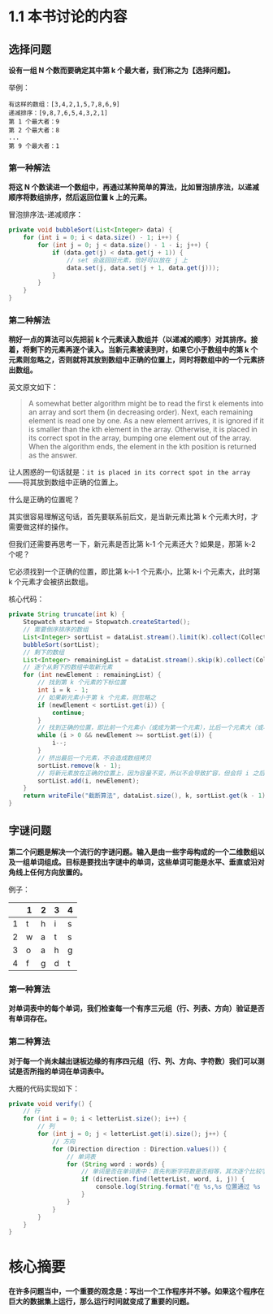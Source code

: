 # 1.1 本书讨论的内容

## 选择问题

**设有一组 N 个数而要确定其中第 k 个最大者，我们称之为【选择问题】。**

举例：

```text
有这样的数组：[3,4,2,1,5,7,8,6,9]
递减排序：[9,8,7,6,5,4,3,2,1]
第 1 个最大者：9
第 2 个最大者：8
...
第 9 个最大者：1
```

### 第一种解法

**将这 N 个数读进一个数组中，再通过某种简单的算法，比如冒泡排序法，以递减顺序将数组排序，然后返回位置 k 上的元素。**

冒泡排序法-递减顺序：

```java
private void bubbleSort(List<Integer> data) {
    for (int i = 0; i < data.size() - 1; i++) {
        for (int j = 0; j < data.size() - 1 - i; j++) {
            if (data.get(j) < data.get(j + 1)) {
                // set 会返回旧元素，恰好可以放在 j 上
                data.set(j, data.set(j + 1, data.get(j)));
            }
        }
    }
}
```

### 第二种解法

**稍好一点的算法可以先把前 k 个元素读入数组并（以递减的顺序）对其排序。接着，将剩下的元素再逐个读入。当新元素被读到时，如果它小于数组中的第 k 个元素则忽略之，否则就将其放到数组中正确的位置上，同时将数组中的一个元素挤出数组。**

英文原文如下：
> A somewhat better algorithm might be to read the first k elements into an array and sort them (in decreasing order). Next, each remaining element is read one by one. As a new element arrives, it is ignored if it is smaller than the kth element in the array. Otherwise, it is placed in its correct spot in the array, bumping one element out of the array. When the algorithm ends, the element in the kth position is returned as the answer.

让人困惑的一句话就是：`it is placed in its correct spot in the array`——将其放到数组中正确的位置上。

什么是正确的位置呢？

其实很容易理解这句话，首先要联系前后文，是当新元素比第 k 个元素大时，才需要做这样的操作。

但我们还需要再思考一下，新元素是否比第 k-1 个元素还大？如果是，那第 k-2 个呢？

它必须找到一个正确的位置，即比第 k-i-1 个元素小，比第 k-i 个元素大，此时第 k 个元素才会被挤出数组。

核心代码：

```java
private String truncate(int k) {
    Stopwatch started = Stopwatch.createStarted();
    // 需要倒序排序的数组
    List<Integer> sortList = dataList.stream().limit(k).collect(Collectors.toList());
    bubbleSort(sortList);
    // 剩下的数组
    List<Integer> remainingList = dataList.stream().skip(k).collect(Collectors.toList());
    // 逐个从剩下的数组中取新元素
    for (int newElement : remainingList) {
        // 找到第 k 个元素的下标位置
        int i = k - 1;
        // 如果新元素小于第 k 个元素，则忽略之
        if (newElement < sortList.get(i)) {
            continue;
        }
        // 找到正确的位置，即比前一个元素小（或成为第一个元素），比后一个元素大（或与之相等）
        while (i > 0 && newElement >= sortList.get(i)) {
            i--;
        }
        // 挤出最后一个元素，不会造成数组拷贝
        sortList.remove(k - 1);
        // 将新元素放在正确的位置上，因为容量不变，所以不会导致扩容，但会将 i 之后的元素都往后移动一位
        sortList.add(i, newElement);
    }
    return writeFile("截断算法", dataList.size(), k, sortList.get(k - 1), started.stop().toString());
}
```

## 字谜问题

**第二个问题是解决一个流行的字谜问题。输入是由一些字母构成的一个二维数组以及一组单词组成。目标是要找出字谜中的单词，这些单词可能是水平、垂直或沿对角线上任何方向放置的。**

例子：

| |1|2|3|4|
|---|---|---|---|---|
|1|t|h|i|s|
|2|w|a|t|s|
|3|o|a|h|g|
|4|f|g|d|t|

### 第一种算法

**对单词表中的每个单词，我们检查每一个有序三元组（行、列表、方向）验证是否有单词存在。**

### 第二种算法

**对于每一个尚未越出谜板边缘的有序四元组（行、列、方向、字符数）我们可以测试是否所指的单词在单词表中。**

大概的代码实现如下：

```java
private void verify() {
    // 行
    for (int i = 0; i < letterList.size(); i++) {
        // 列
        for (int j = 0; j < letterList.get(i).size(); j++) {
            // 方向
            for (Direction direction : Direction.values()) {
                // 单词表
                for (String word : words) {
                    // 单词是否在单词表中：首先判断字符数是否相等，其次逐个比较字符
                    if (direction.find(letterList, word, i, j)) {
                        console.log(String.format("在 %s,%s 位置通过 %s 方向找到匹配的 %s 字符", i, j, direction, word));
                    }
                }
            }
        }
    }
}
```

# 核心摘要
**在许多问题当中，一个重要的观念是：写出一个工作程序并不够。如果这个程序在巨大的数据集上运行，那么运行时间就变成了重要的问题。**
